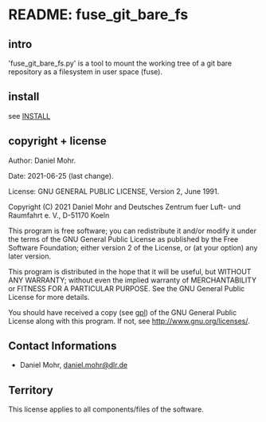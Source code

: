 # README: fuse_git_bare_fs

## intro

'fuse_git_bare_fs.py' is a tool to mount the working tree of a git bare repository as a filesystem in user space (fuse).

## install

see [INSTALL](INSTALL.txt)

## copyright + license

Author: Daniel Mohr.

Date: 2021-06-25 (last change).

License: GNU GENERAL PUBLIC LICENSE, Version 2, June 1991.

Copyright (C) 2021 Daniel Mohr and Deutsches Zentrum fuer Luft- und Raumfahrt e. V., D-51170 Koeln

 This program is free software; you can redistribute it and/or modify
 it under the terms of the GNU General Public License as published by
 the Free Software Foundation; either version 2 of the License, or
 (at your option) any later version.

 This program is distributed in the hope that it will be useful,
 but WITHOUT ANY WARRANTY; without even the implied warranty of
 MERCHANTABILITY or FITNESS FOR A PARTICULAR PURPOSE.  See the
 GNU General Public License for more details.

 You should have received a copy (see [gpl](gpl-2.0.txt)) of the
 GNU General Public License along with this program.
 If not, see <http://www.gnu.org/licenses/>.

## Contact Informations

 * Daniel Mohr, daniel.mohr@dlr.de

## Territory

This license applies to all components/files of the software.
